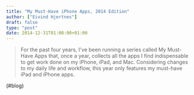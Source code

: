 ```yaml
---
title: "My Must-Have iPhone Apps, 2014 Edition"
author: ["Eivind Hjertnes"]
draft: false
type: "post"
date: 2014-12-31T01:00:00+01:00
---
```


> For the past four years, I've been running a series called My
> Must-Have Apps that, once a year, collects all the apps I find
> indispensable to get work done on my iPhone, iPad, and Mac.
> Considering changes to my daily life and workflow, this year only
> features my must-have iPad and iPhone apps.

(#blog)
